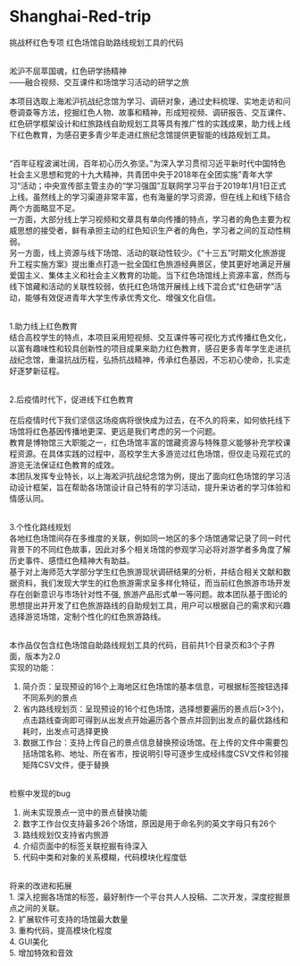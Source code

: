 # Shanghai-Red-trip
挑战杯红色专项 红色场馆自助路线规划工具的代码<br/><br/>

淞沪不屈萃国魂，红色研学扬精神<br/>
——融合视频、交互课件和场馆学习活动的研学之旅<br/>

本项目选取上海淞沪抗战纪念馆为学习、调研对象，通过史料梳理、实地走访和问卷调查等方法，挖掘红色人物、故事和精神，形成短视频、调研报告、交互课件、红色研学框架设计和红旅路线自助规划工具等具有推广性的实践成果，助力线上线下红色教育，为感召更多青少年走进红旅纪念馆提供更智能的线路规划工具。<br/><br/>

“百年征程波澜壮阔，百年初心历久弥坚。”为深入学习贯彻习近平新时代中国特色社会主义思想和党的十九大精神，共青团中央于2018年在全团实施”青年大学习“活动；中央宣传部主管主办的“学习强国”互联网学习平台于2019年1月1日正式上线。虽然线上的学习渠道非常丰富，也有海量的学习资源，但在线上和线下结合两个方面略显不足。<br/>
一方面，大部分线上学习视频和文章具有单向传播的特点，学习者的角色主要为权威思想的接受者，鲜有承担主动的红色知识生产者的角色，学习者之间的互动性稍弱。<br/>
另一方面，线上资源与线下场馆、活动的联动性较少。《“十三五”时期文化旅游提升工程实施方案》提出重点打造一批全国红色旅游经典景区，使其更好地满足开展爱国主义、集体主义和社会主义教育的功能。当下红色场馆线上资源丰富，然而与线下馆藏和活动的关联性较弱，依托红色场馆开展线上线下混合式“红色研学”活动，能够有效促进青年大学生传承优秀文化、增强文化自信。<br/><br/>

1.助力线上红色教育<br/>
     结合高校学生的特点，本项目采用短视频、交互课件等可视化方式传播红色文化，以富有趣味性和较具创新性的项目成果来助力红色教育，感召更多青年学生走进抗战纪念馆，重温抗战历程，弘扬抗战精神，传承红色基因，不忘初心使命，扎实走好逐梦新征程。<br/><br/>

2.后疫情时代下，促进线下红色教育<br/><br/>
    在后疫情时代下我们坚信这场疫病将很快成为过去，在不久的将来，如何依托线下场馆将红色基因传播地更深、更远是我们考虑的另一个问题。<br/>
    教育是博物馆三大职能之一，红色场馆丰富的馆藏资源与特殊意义能够补充学校课程资源。在具体实践的过程中，高校学生大多游览过红色场馆，但仅走马观花式的游览无法保证红色教育的成效。<br/>
本团队发挥专业特长，以上海淞沪抗战纪念馆为例，提出了面向红色场馆的学习活动设计框架，旨在帮助各场馆设计自己特有的学习活动，提升来访者的学习体验和情感认同。<br/><br/>

3.个性化路线规划<br/>
    各地红色场馆间存在多维度的关联，例如同一地区的多个场馆通常记录了同一时代背景下的不同红色故事，因此对多个相关场馆的参观学习必将对游学者多角度了解历史事件、感悟红色精神大有助益。<br/>
    基于对上海师范大学部分学生红色旅游现状调研结果的分析，并结合相关文献和数据资料，我们发现大学生的红色旅游需求呈多样化特征，而当前红色旅游市场开发存在创新意识与市场针对性不强, 旅游产品形式单一等问题。故本团队基于图论的思想提出并开发了红色旅游路线的自助规划工具，用户可以根据自己的需求和兴趣选择游览场馆，定制个性化的红色旅游路线。<br/><br/>
    
 本作品仅包含红色场馆自助路线规划工具的代码，目前共1个目录页和3个子界面，版本为2.0<br/>
 实现的功能：<br/>
   1. 简介页：呈现预设的16个上海地区红色场馆的基本信息，可根据标签按钮选择不同系列的景点<br/>
   2. 省内路线规划页：呈现预设的16个红色场馆，选择想要遍历的景点后(>3个)，点击路线查询即可得到从出发点开始遍历各个景点并回到出发点的最优路线和耗时，出发点可选择更换<br/>
   3. 数据工作台：支持上传自己的景点信息替换预设场馆。在上传的文件中需要包括场馆名称、地址、所在省市，按说明引导可逐步生成经纬度CSV文件和邻接矩阵CSV文件，便于替换<br/><br/>

检察中发现的bug<br/>
   1. 尚未实现景点一览中的景点替换功能<br/>
   2. 数字工作台仅支持最多26个场馆，原因是用于命名列的英文字母只有26个<br/>
   3. 路线规划仅支持省内旅游<br/>
   4. 介绍页面中的标签关联挖掘有待深入<br/>
   5. 代码中类和对象的关系模糊，代码模块化程度低<br/><br/>

将来的改进和拓展<br/>
    1. 深入挖掘各场馆的标签，最好制作一个平台共人人投稿、二次开发，深度挖掘景点之间的关联。<br/>
    2. 扩展软件可支持的场馆最大数量<br/>
    3. 重构代码，提高模块化程度<br/>
    4. GUI美化<br/>
    5. 增加特效和音效<br/>
